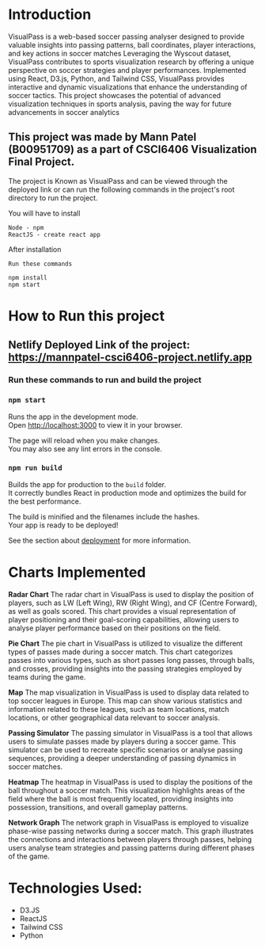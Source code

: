# Introduction

VisualPass is a web-based soccer passing analyser designed to provide valuable insights into passing patterns, ball coordinates, player interactions, and key actions in soccer matches Leveraging the Wyscout dataset, VisualPass contributes to sports visualization research by offering a unique perspective on soccer strategies and player performances. Implemented using React, D3.js, Python, and Tailwind CSS, VisualPass provides interactive and dynamic visualizations that enhance the understanding of soccer tactics. This project showcases the potential of advanced visualization techniques in sports analysis, paving the way for future advancements in soccer analytics

<h2>
This project was made by Mann Patel (B00951709) as a part of CSCI6406 Visualization Final Project. </h2>

The project is Known as VisualPass and can be viewed through the deployed link or can run the following commands in the project's root directory to run the project.

You will have to install 
```
Node - npm
ReactJS - create react app 
```
After installation 
```
Run these commands 

npm install 
npm start 
```
# How to Run this project

## Netlify Deployed Link of the project: https://mannpatel-csci6406-project.netlify.app  

  

### Run these commands to run and build the project
### `npm start`

Runs the app in the development mode.\
Open [http://localhost:3000](http://localhost:3000) to view it in your browser.

The page will reload when you make changes.\
You may also see any lint errors in the console.

### `npm run build`

Builds the app for production to the `build` folder.\
It correctly bundles React in production mode and optimizes the build for the best performance.

The build is minified and the filenames include the hashes.\
Your app is ready to be deployed!

See the section about [deployment](https://facebook.github.io/create-react-app/docs/deployment) for more information.

# Charts Implemented 


<b>Radar Chart</b> The radar chart in VisualPass is used to display the position of players, such as LW (Left Wing), RW (Right Wing), and CF (Centre Forward), as well as goals scored. This chart provides a visual representation of player positioning and their goal-scoring capabilities, allowing users to analyse player performance based on their positions on the field.

<b>Pie Chart</b> The pie chart in VisualPass is utilized to visualize the different types of passes made during a soccer match. This chart categorizes passes into various types, such as short passes long passes, through balls, and crosses, providing insights into the passing strategies employed by teams during the game.

<b>Map</b> The map visualization in VisualPass is used to display data related to top soccer leagues in Europe. This map can show various statistics and information related to these leagues, such as team locations, match locations, or other geographical data relevant to soccer analysis.

<b>Passing Simulator</b> The passing simulator in VisualPass is a tool that allows users to simulate passes made by players during a soccer game. This simulator can be used to recreate specific scenarios or analyse passing sequences, providing a deeper understanding of passing dynamics in soccer matches.

<b>Heatmap</b> The heatmap in VisualPass is used to display the positions of the ball throughout a soccer match. This visualization highlights areas of the field where the ball is most frequently located, providing insights into possession, transitions, and overall gameplay patterns. 

<b>Network Graph</b> The network graph in VisualPass is employed to visualize phase-wise
passing networks during a soccer match. This graph illustrates the connections and interactions
between players through passes, helping users analyse team strategies and passing patterns
during different phases of the game.

# Technologies Used:

* D3.JS
* ReactJS
* Tailwind CSS
* Python
